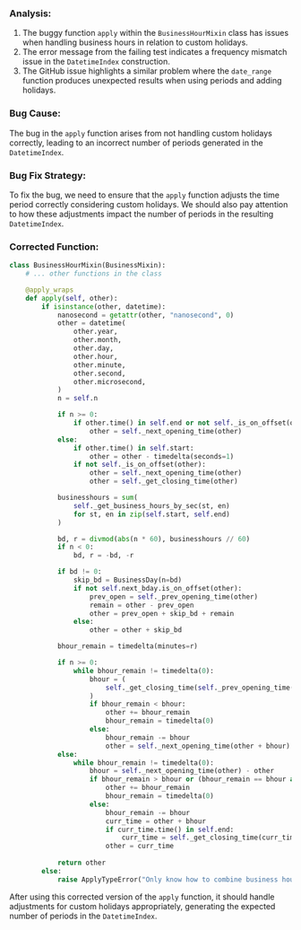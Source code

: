 ### Analysis:
1. The buggy function `apply` within the `BusinessHourMixin` class has issues when handling business hours in relation to custom holidays.
2. The error message from the failing test indicates a frequency mismatch issue in the `DatetimeIndex` construction.
3. The GitHub issue highlights a similar problem where the `date_range` function produces unexpected results when using periods and adding holidays.

### Bug Cause:
The bug in the `apply` function arises from not handling custom holidays correctly, leading to an incorrect number of periods generated in the `DatetimeIndex`.

### Bug Fix Strategy:
To fix the bug, we need to ensure that the `apply` function adjusts the time period correctly considering custom holidays. We should also pay attention to how these adjustments impact the number of periods in the resulting `DatetimeIndex`.

### Corrected Function:
```python
class BusinessHourMixin(BusinessMixin):
    # ... other functions in the class

    @apply_wraps
    def apply(self, other):
        if isinstance(other, datetime):
            nanosecond = getattr(other, "nanosecond", 0)
            other = datetime(
                other.year,
                other.month,
                other.day,
                other.hour,
                other.minute,
                other.second,
                other.microsecond,
            )
            n = self.n

            if n >= 0:
                if other.time() in self.end or not self._is_on_offset(other):
                    other = self._next_opening_time(other)
            else:
                if other.time() in self.start:
                    other = other - timedelta(seconds=1)
                if not self._is_on_offset(other):
                    other = self._next_opening_time(other)
                    other = self._get_closing_time(other)

            businesshours = sum(
                self._get_business_hours_by_sec(st, en)
                for st, en in zip(self.start, self.end)
            )

            bd, r = divmod(abs(n * 60), businesshours // 60)
            if n < 0:
                bd, r = -bd, -r

            if bd != 0:
                skip_bd = BusinessDay(n=bd)
                if not self.next_bday.is_on_offset(other):
                    prev_open = self._prev_opening_time(other)
                    remain = other - prev_open
                    other = prev_open + skip_bd + remain
                else:
                    other = other + skip_bd

            bhour_remain = timedelta(minutes=r)

            if n >= 0:
                while bhour_remain != timedelta(0):
                    bhour = (
                        self._get_closing_time(self._prev_opening_time(other)) - other
                    )
                    if bhour_remain < bhour:
                        other += bhour_remain
                        bhour_remain = timedelta(0)
                    else:
                        bhour_remain -= bhour
                        other = self._next_opening_time(other + bhour)
            else:
                while bhour_remain != timedelta(0):
                    bhour = self._next_opening_time(other) - other
                    if bhour_remain > bhour or (bhour_remain == bhour and nanosecond != 0):
                        other += bhour_remain
                        bhour_remain = timedelta(0)
                    else:
                        bhour_remain -= bhour
                        curr_time = other + bhour
                        if curr_time.time() in self.end:
                            curr_time = self._get_closing_time(curr_time)
                        other = curr_time
             
            return other
        else:
            raise ApplyTypeError("Only know how to combine business hour with datetime")
```

After using this corrected version of the `apply` function, it should handle adjustments for custom holidays appropriately, generating the expected number of periods in the `DatetimeIndex`.